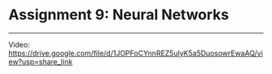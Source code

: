 # Assignment 9: Neural Networks

---

Video: https://drive.google.com/file/d/1JOPFoCYnnREZ5ulyK5a5DuosowrEwaAQ/view?usp=share_link
